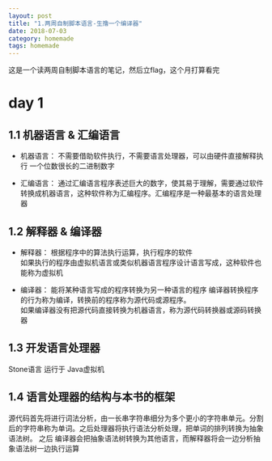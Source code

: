 ```yaml
---
layout: post
title: "1.两周自制脚本语言-生撸一个编译器"
date: 2018-07-03
category: homemade
tags: homemade
---
```

这是一个读两周自制脚本语言的笔记，然后立flag，这个月打算看完  

# day 1
## 1.1 机器语言 & 汇编语言

+ 机器语言： 不需要借助软件执行，不需要语言处理器，可以由硬件直接解释执行 一个位数很长的二进制数字

+ 汇编语言： 通过汇编语言程序表述巨大的数字，使其易于理解，需要通过软件转换成机器语言，这种软件称为汇编程序。汇编程序是一种最基本的语言处理器


## 1.2 解释器 & 编译器

+ 解释器： 根据程序中的算法执行运算，执行程序的软件  
如果执行的程序由虚拟机语言或类似机器语言程序设计语言写成，这种软件也能称为虚拟机

+ 编译器： 能将某种语言写成的程序转换为另一种语言的程序 
编译器转换程序的行为称为编译，转换前的程序称为源代码或源程序。  
如果编译器没有把源代码直接转换为机器语言，称为源代码转换器或源码转换器

## 1.3 开发语言处理器
Stone语言 运行于 Java虚拟机


## 1.4 语言处理器的结构与本书的框架

源代码首先将进行词法分析，由一长串字符串细分为多个更小的字符串单元。分割后的字符串称为单词。之后处理器将执行语法分析处理，把单词的排列转换为抽象语法树。 之后 编译器会把抽象语法树转换为其他语言，而解释器将会一边分析抽象语法树一边执行运算





















